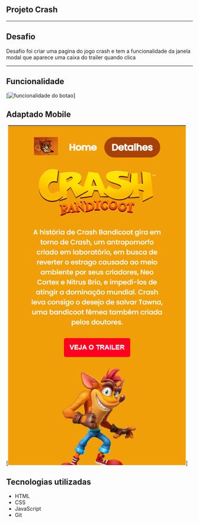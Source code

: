 ## Projeto Crash

---

## Desafio
Desafio foi criar uma pagina do jogo crash e tem a funcionalidade da janela modal que aparece uma caixa do trailer quando clica

---

## Funcionalidade
[<img src="./design/interacaobotao.gif" alt="funcionalidade do botao">]

## Adaptado Mobile
[<img src="./design/mobile.png">]

## Tecnologias utilizadas

- HTML
- CSS
- JavaScript
- Git